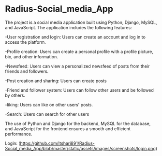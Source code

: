 # Radius-Social_media_App
The project is a social media application built using Python, Django, MySQL, and JavaScript. 
The application includes the following features:

-User registration and login: Users can create an account and log in to access the platform.

-Profile creation: Users can create a personal profile with a profile picture, bio, and other information.

-Newsfeed: Users can view a personalized newsfeed of posts from their friends and followers.

-Post creation and sharing: Users can create posts

-Friend and follower system: Users can follow other users and be followed by others.

-liking: Users can like on other users' posts.

-Search: Users can search for other users

 The use of Python and Django for the backend, MySQL for the database, and 
 JavaScript for the frontend ensures a smooth and efficient performance.
 
 Login:
 (https://github.com/Itshari891/Radius-Social_media_App/blob/master/static/assets/images/screenshots/login.png)
